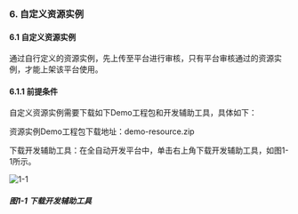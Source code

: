 ### 6. 自定义资源实例

#### 6.1 自定义资源实例

通过自行定义的资源实例，先上传至平台进行审核，只有平台审核通过的资源实例，才能上架该平台使用。

#### 6.1.1 前提条件

自定义资源实例需要下载如下Demo工程包和开发辅助工具，具体如下：

资源实例Demo工程包下载地址：demo-resource.zip

下载开发辅助工具：在全自动开发平台中，单击右上角下载开发辅助工具，如图1-1所示。

![1-1](https://www.feisuanyz.com/fsimage/gj-image/gj_0000_img.png)

##### 图1-1 下载开发辅助工具

